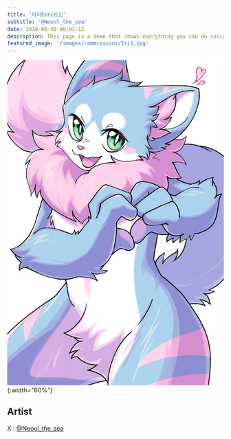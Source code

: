 ```yaml
---
title: '이리Eerie🌊🐺'
subtitle: '@Neoul_the_sea'
date: 2018-06-30 00:01:12
description: This page is a demo that shows everything you can do inside portfolio and blog posts.
featured_image: '/images/commissions/Iri1.jpg'
---
```


![](/images/commissions/Iri1.jpg){:width="60%"}

## Artist

X : [@Neoul_the_sea](https://twitter.com/Neoul_the_sea)